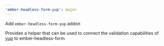 ```yaml
---
'ember-headless-form-yup': major
---
```


Add `ember-headless-form-yup` addon

Provides a helper that can be used to connect the validation capabilities of [yup](https://github.com/jquense/yup) to ember-headless-form.
